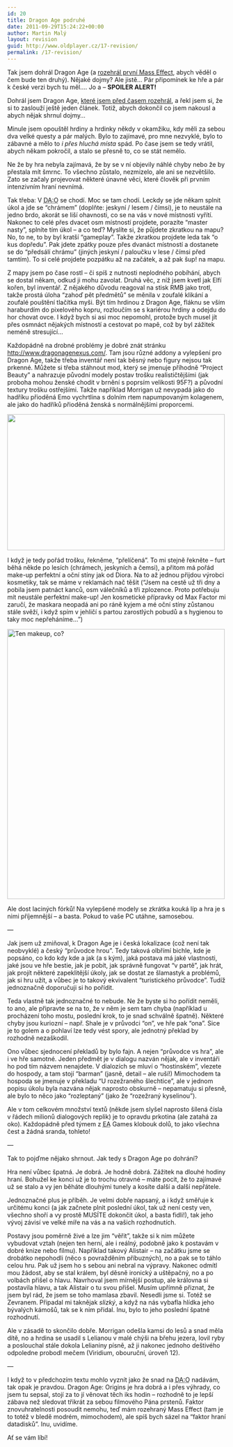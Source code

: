 ```yaml
---
id: 20
title: Dragon Age podruhé
date: 2011-09-29T15:24:22+00:00
author: Martin Malý
layout: revision
guid: http://www.oldplayer.cz/17-revision/
permalink: /17-revision/
---
```

<div>
  <p>
    Tak jsem dohrál Dragon Age (a <a href="http://www.misantrop.info/mass-effect">rozehrál první Mass Effect</a>, abych věděl o čem bude ten druhý). Nějaké dojmy? Ale jistě&#8230; Pár připomínek ke hře a pár k české verzi bych tu měl&#8230;. Jo a &#8211; <strong>SPOILER ALERT!</strong>
  </p>
  
  <p>
    Dohrál jsem Dragon Age, <a href="http://www.misantrop.info/dragon-age-origins">které jsem před časem rozehrál</a>, a řekl jsem si, že si to zaslouží ještě jeden článek. Totiž, abych dokončil co jsem nakousl a abych nějak shrnul dojmy&#8230;
  </p>
  
  <p>
    Minule jsem opouštěl hrdiny a hrdinky někdy v okamžiku, kdy měli za sebou dva velké questy a pár malých. Bylo to zajímavé, pro mne nezvyklé, bylo to zábavné a mělo to <em>i přes hluchá místa</em> spád. Po čase jsem se tedy vrátil, abych někam pokročil, a stalo se přesně to, co se stát nemělo.
  </p>
  
  <p>
    Ne že by hra nebyla zajímavá, že by se v ní objevily náhlé chyby nebo že by přestala mít šmrnc. To všechno zůstalo, nezmizelo, ale ani se nezvětšilo. Zato se začaly projevovat některé únavné věci, které člověk při prvním intenzivním hraní nevnímá.
  </p>
  
  <p>
    Tak třeba: V <abbr title="Dragon Ages: Origins">DA:O</abbr> se chodí. Moc se tam chodí. Leckdy se jde někam splnit úkol a jde se &#8220;chrámem&#8221; (doplňte: jeskyní / lesem / čímsi), je to neustále na jedno brdo, akorát se liší ohavnosti, co se na vás v nové místnosti vyřítí. Nakonec to celé přes dvacet osm místností projdete, porazíte &#8220;master nasty&#8221;, splníte tím úkol &#8211; a co teď? Myslíte si, že půjdete zkratkou na mapu? No, to ne, to by byl kratší &#8220;gameplay&#8221;. Takže zkratkou projdete leda tak &#8220;o kus dopředu&#8221;. Pak jdete zpátky pouze přes dvanáct místností a dostanete se do &#8220;předsálí chrámu&#8221; (jiných jeskyní / paloučku v lese / čímsi před tamtím). To si celé projdete pozpátku až na začátek, a až pak šup! na mapu.
  </p>
  
  <p>
    Z mapy jsem po čase rostl &#8211; či spíš z nutnosti neplodného pobíhání, abych se dostal někam, odkud ji mohu zavolat. Druhá věc, z níž jsem kvetl jak Elfí kořen, byl inventář. Z nějakého důvodu reagoval na stisk RMB jako trotl, takže prostá úloha &#8220;zahoď pět předmětů&#8221; se měnila v zoufalé klikání a zoufalé pouštění tlačítka myši. Být tím hrdinou z Dragon Age, fláknu se vším haraburdím do pixelového kopru, rozloučím se s kariérou hrdiny a odejdu do hor chovat ovce. I když bych si asi moc nepomohl, protože bych musel jít přes osmnáct nějakých místností a cestovat po mapě, což by byl zážitek neméně stresující&#8230;
  </p>
  
  <p>
    Každopádně na drobné problémy je dobré znát stránku <a href="http://www.dragonagenexus.com/index.php">http://www.dragonagenexus.com/</a>. Tam jsou různé addony a vylepšení pro Dragon Age, takže třeba inventář není tak běsný nebo figury nejsou tak prkenné. Můžete si třeba stáhnout mod, který se jmenuje příhodně &#8220;Project Beauty&#8221; a nahrazuje původní modely postav trošku realističtějšími (jak proboha mohou ženské chodit v brnění s poprsím velikosti 95F?) a původní textury trošku ostřejšími. Takže například Morrigan už nevypadá jako do hadříku přioděná Emo vychrtlina s dolním rtem napumpovaným kolagenem, ale jako do hadříků přioděná ženská s normálnějšími proporcemi.
  </p>
  
  <p>
    <a href="http://www.oldplayer.cz/wp-content/uploads/2011/09/mori-new.jpg"><img class="aligncenter size-full wp-image-18" title="mori-new" src="http://www.oldplayer.cz/wp-content/uploads/2011/09/mori-new.jpg" alt="" width="500" height="313" srcset="https://oldplayer.cz/wp-content/uploads/2011/09/mori-new.jpg 500w, https://oldplayer.cz/wp-content/uploads/2011/09/mori-new-300x187.jpg 300w" sizes="(max-width: 500px) 100vw, 500px" /></a>
  </p>
  
  <p>
    I když je tedy pořád trošku, řekněme, &#8220;přelíčená&#8221;. To mi stejně řekněte &#8211; furt běhá někde po lesích (chrámech, jeskyních a čemsi), a přitom má pořád make-up perfektní a oční stíny jak od Diora. Na to až jednou přijdou výrobci kosmetiky, tak se máme v reklamách nač těšit (&#8220;Jsem na cestě už tři dny a pobila jsem patnáct kanců, osm válečníků a tři zplozence. Proto potřebuju mít neustále perfektní make-up! Jen kosmetické přípravky od Max Factor mi zaručí, že maskara neopadá ani po ráně kyjem a mé oční stíny zůstanou stále svěží, i když spím v jehličí s partou zarostlých pobudů a s hygienou to taky moc nepřeháníme&#8230;&#8221;)
  </p>
  
  <p>
    <a href="http://www.oldplayer.cz/wp-content/uploads/2011/09/morri2.jpg"><img class="aligncenter size-full wp-image-19" title="morri2" src="http://www.oldplayer.cz/wp-content/uploads/2011/09/morri2.jpg" alt="Ten makeup, co?" width="500" height="621" srcset="https://oldplayer.cz/wp-content/uploads/2011/09/morri2.jpg 500w, https://oldplayer.cz/wp-content/uploads/2011/09/morri2-241x300.jpg 241w" sizes="(max-width: 500px) 100vw, 500px" /></a>
  </p>
  
  <p>
    Ale dost laciných fórků! Na vylepšené modely se zkrátka kouká líp a hra je s nimi příjemnější &#8211; a basta. Pokud to vaše PC utáhne, samosebou.
  </p>
  
  <p>
    &#8212;
  </p>
  
  <p>
    Jak jsem už zmiňoval, k Dragon Age je i česká lokalizace (což není tak neobvyklé) a český &#8220;průvodce hrou&#8221;. Tedy taková olbřímí bichle, kde je popsáno, co kdo kdy kde a jak (a s kým), jaká postava má jaké vlastnosti, jaké jsou ve hře bestie, jak je pobít, jak správně fungovat &#8220;v partě&#8221;, jak hrát, jak projít některé zapeklitější úkoly, jak se dostat ze šlamastyk a problémů, jak si hru užít, a vůbec je to takový ekvivalent &#8220;turistického průvodce&#8221;. Tudíž jednoznačně doporučuji si ho pořídit.
  </p>
  
  <p>
    Teda vlastně tak jednoznačné to nebude. Ne že byste si ho pořídit neměli, to ano, ale připravte se na to, že v něm je sem tam chyba (například u procházení toho mostu, poslední krok, to je snad schválně špatně). Některé chyby jsou kuriozní &#8211; např. Shale je v průvodci &#8220;on&#8221;, ve hře pak &#8220;ona&#8221;. Sice je to golem a o pohlaví lze tedy vést spory, ale jednotný překlad by rozhodně nezaškodil.
  </p>
  
  <p>
    Ono vůbec sjednocení překladů by bylo fajn. A nejen &#8220;průvodce vs hra&#8221;, ale i ve hře samotné. Jeden předmět je v dialogu nazván nějak, ale v inventáři ho pod tím názvem nenajdete. V dialozích se mluví o &#8220;hostinském&#8221;, vlezete do hospody, a tam stojí &#8220;barman&#8221; (jasně, detail &#8211; ale ruší!) Mimochodem ta hospoda se jmenuje v překladu &#8220;U rozežraného šlechtice&#8221;, ale v jednom popisu úkolu byla nazvána nějak naprosto obskurně &#8211; nepamatuju si přesně, ale bylo to něco jako &#8220;rozleptaný&#8221; (jako že &#8220;rozežraný kyselinou&#8221;).
  </p>
  
  <p>
    Ale v tom celkovém množství textů (někde jsem slyšel naprosto šílená čísla v řádech milionů dialogových replik) je to opravdu prkotina (ale zatahá za oko). Každopádně před týmem z <abbr title="Electronic Arts">EA</abbr> Games klobouk dolů, to jako všechna čest a žádná sranda, tohleto!
  </p>
  
  <p>
    &#8212;
  </p>
  
  <p>
    Tak to pojďme nějako shrnout. Jak tedy s Dragon Age po dohrání?
  </p>
  
  <p>
    Hra není vůbec špatná. Je dobrá. Je hodně dobrá. Zážitek na dlouhé hodiny hraní. Bohužel ke konci už je to trochu otravné &#8211; máte pocit, že to zajímavé už se stalo a vy jen běháte dlouhými tunely a kosíte další a další nepřátele.
  </p>
  
  <p>
    Jednoznačné plus je příběh. Je velmi dobře napsaný, a i když směřuje k určitému konci (a jak začnete plnit poslední úkol, tak už není cesty ven, všechno shoří a vy prostě MUSÍTE dokončit úkol, a basta fidli!), tak jeho vývoj závisí ve velké míře na vás a na vašich rozhodnutích.
  </p>
  
  <p>
    Postavy jsou poměrně živé a lze jim &#8220;věřit&#8221;, takže si k nim můžete vybudovat vztah (nejen ten herní, ale i reálný, podobně jako k postavám v dobré knize nebo filmu). Například takový Alistair &#8211; na začátku jsme se drobátko nepohodli (něco s povražděním příbuzných), no a pak se to táhlo celou hru. Pak už jsem ho s sebou ani nebral na výpravy. Nakonec odmítl mou žádost, aby se stal králem, byl děsně ironický a uštěpačný, no a po volbách přišel o hlavu. Navrhoval jsem mírnější postup, ale královna si postavila hlavu, a tak Alistair o tu svou přišel. Musím upřímně přiznat, že jsem byl rád, že jsem se toho mamlasa zbavil. Nesedli jsme si. Totéž se Zevranem. Připadal mi taknějak <em>slizký</em>, a když na nás vybafla hlídka jeho bývalých kámošů, tak se k nim přidal. Inu, bylo to jeho poslední špatné rozhodnutí.
  </p>
  
  <p>
    Ale v zásadě to skončilo dobře. Morrigan odešla kamsi do lesů a snad měla dítě, no a hrdina se usadil s Lelianou v malé chýši na břehu jezera, lovil ryby a poslouchal stále dokola Lelianiny písně, až ji nakonec jednoho deštivého odpoledne probodl mečem (Viridium, obouruční, úroveň 12).
  </p>
  
  <p>
    &#8212;
  </p>
  
  <p>
    I když to v předchozím textu mohlo vyznít jako že snad na <abbr title="Dragon Ages: Origins">DA:O</abbr> nadávám, tak opak je pravdou. Dragon Age: Origins je hra dobrá a i přes výhrady, co jsem tu sepsal, stojí za to jí věnovat těch iks hodin &#8211; rozhodně to je lepší zábava než sledovat třikrát za sebou filmového Pána prstenů. Faktor znovuhratelnosti posoudit nemohu, teď mám rozehraný Mass Effect (tam je to totéž v bledě modrém, mimochodem), ale spíš bych sázel na &#8220;faktor hraní datadisků&#8221;. Inu, uvidíme.
  </p>
  
  <p>
    Ať se vám líbí!
  </p>
</div>

<div id="google_plus_one">
  <g:plusone></g:plusone>
</div>

<div id="fb_send_like">
</div>